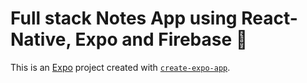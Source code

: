 # Full stack Notes App using React-Native, Expo and Firebase 👋

This is an [Expo](https://expo.dev) project created with [`create-expo-app`](https://www.npmjs.com/package/create-expo-app).


